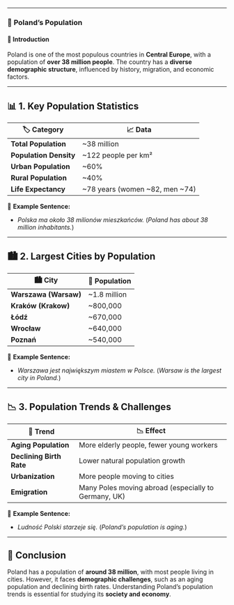 
---
### 👥 **Poland’s Population**

#### 📌 **Introduction**

Poland is one of the most populous countries in **Central Europe**, with a population of **over 38 million people**. The country has a **diverse demographic structure**, influenced by history, migration, and economic factors.

---

## 📊 **1. Key Population Statistics**

|🏷 **Category**|📈 **Data**|
|---|---|
|**Total Population**|~38 million|
|**Population Density**|~122 people per km²|
|**Urban Population**|~60%|
|**Rural Population**|~40%|
|**Life Expectancy**|~78 years (women ~82, men ~74)|

🔹 **Example Sentence:**

- _Polska ma około 38 milionów mieszkańców._ (_Poland has about 38 million inhabitants._)
    

---

## 🏙 **2. Largest Cities by Population**

|🏙 **City**|👥 **Population**|
|---|---|
|**Warszawa (Warsaw)**|~1.8 million|
|**Kraków (Krakow)**|~800,000|
|**Łódź**|~670,000|
|**Wrocław**|~640,000|
|**Poznań**|~540,000|

🔹 **Example Sentence:**

- _Warszawa jest największym miastem w Polsce._ (_Warsaw is the largest city in Poland._)
    

---

## 📉 **3. Population Trends & Challenges**

|📌 **Trend**|📉 **Effect**|
|---|---|
|**Aging Population**|More elderly people, fewer young workers|
|**Declining Birth Rate**|Lower natural population growth|
|**Urbanization**|More people moving to cities|
|**Emigration**|Many Poles moving abroad (especially to Germany, UK)|

🔹 **Example Sentence:**

- _Ludność Polski starzeje się._ (_Poland’s population is aging._)
    

---

## 🏁 **Conclusion**

Poland has a population of **around 38 million**, with most people living in cities. However, it faces **demographic challenges**, such as an aging population and declining birth rates. Understanding Poland’s population trends is essential for studying its **society and economy**.